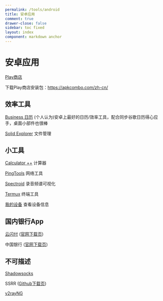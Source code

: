 ```yaml
---
permalink: /tools/android
title: 安卓应用
comment: true
drawer-close: false
sidebar: toc fixed
layout: index
component: markdown anchor
---
```


# 安卓应用

[Play商店](https://play.google.com/store/apps)

下载Play商店安装包：<https://apkcombo.com/zh-cn/>

## 效率工具

[Business 日历](https://play.google.com/store/apps/details?id=com.appgenix.bizcal) (个人认为)安卓上最好的日历/效率工具，配合同步谷歌日历得心应手，桌面小部件也很棒

[Solid Explorer](https://play.google.com/store/apps/details?id=pl.solidexplorer2) 文件管理

## 小工具

[Calculator ++](https://play.google.com/store/apps/details?id=org.solovyev.android.calculator) 计算器

[PingTools](https://play.google.com/store/apps/details?id=ua.com.streamsoft.pingtools) 网络工具

[Spectroid](https://play.google.com/store/apps/details?id=org.intoorbit.spectrum) 录音频谱可视化

[Termux](https://play.google.com/store/apps/details?id=com.termux) 终端工具

[我的设备](https://play.google.com/store/apps/details?id=com.anu.main.myandroid) 查看设备信息

## 国内银行App

[云闪付](https://play.google.com/store/apps/details?id=com.unionpay) ([官网下载页](https://youhui.95516.com/hybrid_v3/html/help/download.html))

中国银行 ([官网下载页](https://www.bankofchina.com/ebanking/service/cs1/201009/t20100921_1151946.html))

## 不可描述

[Shadowsocks](https://play.google.com/store/apps/details?id=com.github.shadowsocks)

SSRR ([Github下载页](https://github.com/shadowsocksrr/shadowsocksr-android/releases))

[v2rayNG](https://play.google.com/store/apps/details?id=com.v2ray.ang)
